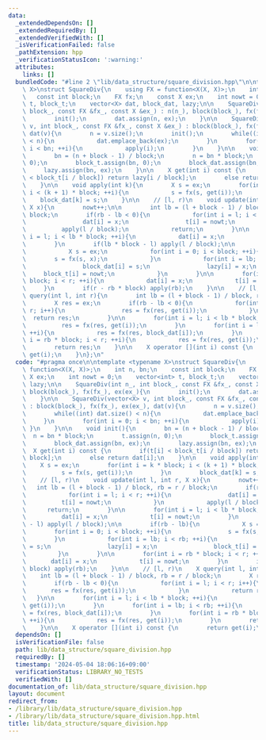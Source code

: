 ```yaml
---
data:
  _extendedDependsOn: []
  _extendedRequiredBy: []
  _extendedVerifiedWith: []
  _isVerificationFailed: false
  _pathExtension: hpp
  _verificationStatusIcon: ':warning:'
  attributes:
    links: []
  bundledCode: "#line 2 \"lib/data_structure/square_division.hpp\"\n\ntemplate <typename\
    \ X>\nstruct SquareDiv{\n    using FX = function<X(X, X)>;\n    int n, bn;\n \
    \   const int block;\n    FX fx;\n    const X ex;\n    int nowt = 0;\n    vector<int>\
    \ t, block_t;\n    vector<X> dat, block_dat, lazy;\n\n    SquareDiv(int n_, int\
    \ block_, const FX &fx_, const X &ex_) : n(n_), block(block_), fx(fx_), ex(ex_){\n\
    \        init();\n        dat.assign(n, ex);\n    }\n\n    SquareDiv(vector<X>\
    \ v, int block_, const FX &fx_, const X &ex_) : block(block_), fx(fx_), ex(ex_),\
    \ dat(v){\n        n = v.size();\n        init();\n        while((int) dat.size()\
    \ < n){\n            dat.emplace_back(ex);\n        }\n        for(int i = 0;\
    \ i < bn; ++i){\n            apply(i);\n        }\n    }\n\n    void init(){\n\
    \        bn = (n + block - 1) / block;\n        n = bn * block;\n        t.assign(n,\
    \ 0);\n        block_t.assign(bn, 0);\n        block_dat.assign(bn, ex);\n   \
    \     lazy.assign(bn, ex);\n    }\n\n    X get(int i) const {\n        if(t[i]\
    \ < block_t[i / block]) return lazy[i / block];\n        else return dat[i];\n\
    \    }\n\n    void apply(int k){\n        X s = ex;\n        for(int i = k * block;\
    \ i < (k + 1) * block; ++i){\n            s = fx(s, get(i));\n        }\n    \
    \    block_dat[k] = s;\n    }\n\n    // [l, r)\n    void update(int l, int r,\
    \ X x){\n        nowt++;\n\n        int lb = (l + block - 1) / block, rb = r /\
    \ block;\n        if(rb - lb < 0){\n            for(int i = l; i < r; ++i){\n\
    \                dat[i] = x;\n                t[i] = nowt;\n            }\n  \
    \          apply(l / block);\n            return;\n        }\n\n        for(int\
    \ i = l; i < lb * block; ++i){\n            dat[i] = x;\n            t[i] = nowt;\n\
    \        }\n        if(lb * block - l) apply(l / block);\n\n        if(rb - lb){\n\
    \            X s = ex;\n            for(int i = 0; i < block; ++i){\n        \
    \        s = fx(s, x);\n            }\n            for(int i = lb; i < rb; ++i){\n\
    \                block_dat[i] = s;\n                lazy[i] = x;\n           \
    \     block_t[i] = nowt;\n            }\n        }\n\n        for(int i = rb *\
    \ block; i < r; ++i){\n            dat[i] = x;\n            t[i] = nowt;\n   \
    \     }\n        if(r - rb * block) apply(rb);\n    }\n\n    // [l, r)\n    X\
    \ query(int l, int r){\n        int lb = (l + block - 1) / block, rb = r / block;\n\
    \        X res = ex;\n        if(rb - lb < 0){\n            for(int i = l; i <\
    \ r; i++){\n                res = fx(res, get(i));\n            }\n          \
    \  return res;\n        }\n\n        for(int i = l; i < lb * block; ++i){\n  \
    \          res = fx(res, get(i));\n        }\n        for(int i = lb; i < rb;\
    \ ++i){\n            res = fx(res, block_dat[i]);\n        }\n        for(int\
    \ i = rb * block; i < r; ++i){\n            res = fx(res, get(i));\n        }\n\
    \        return res;\n    }\n\n    X operator [](int i) const {\n        return\
    \ get(i);\n    }\n};\n"
  code: "#pragma once\n\ntemplate <typename X>\nstruct SquareDiv{\n    using FX =\
    \ function<X(X, X)>;\n    int n, bn;\n    const int block;\n    FX fx;\n    const\
    \ X ex;\n    int nowt = 0;\n    vector<int> t, block_t;\n    vector<X> dat, block_dat,\
    \ lazy;\n\n    SquareDiv(int n_, int block_, const FX &fx_, const X &ex_) : n(n_),\
    \ block(block_), fx(fx_), ex(ex_){\n        init();\n        dat.assign(n, ex);\n\
    \    }\n\n    SquareDiv(vector<X> v, int block_, const FX &fx_, const X &ex_)\
    \ : block(block_), fx(fx_), ex(ex_), dat(v){\n        n = v.size();\n        init();\n\
    \        while((int) dat.size() < n){\n            dat.emplace_back(ex);\n   \
    \     }\n        for(int i = 0; i < bn; ++i){\n            apply(i);\n       \
    \ }\n    }\n\n    void init(){\n        bn = (n + block - 1) / block;\n      \
    \  n = bn * block;\n        t.assign(n, 0);\n        block_t.assign(bn, 0);\n\
    \        block_dat.assign(bn, ex);\n        lazy.assign(bn, ex);\n    }\n\n  \
    \  X get(int i) const {\n        if(t[i] < block_t[i / block]) return lazy[i /\
    \ block];\n        else return dat[i];\n    }\n\n    void apply(int k){\n    \
    \    X s = ex;\n        for(int i = k * block; i < (k + 1) * block; ++i){\n  \
    \          s = fx(s, get(i));\n        }\n        block_dat[k] = s;\n    }\n\n\
    \    // [l, r)\n    void update(int l, int r, X x){\n        nowt++;\n\n     \
    \   int lb = (l + block - 1) / block, rb = r / block;\n        if(rb - lb < 0){\n\
    \            for(int i = l; i < r; ++i){\n                dat[i] = x;\n      \
    \          t[i] = nowt;\n            }\n            apply(l / block);\n      \
    \      return;\n        }\n\n        for(int i = l; i < lb * block; ++i){\n  \
    \          dat[i] = x;\n            t[i] = nowt;\n        }\n        if(lb * block\
    \ - l) apply(l / block);\n\n        if(rb - lb){\n            X s = ex;\n    \
    \        for(int i = 0; i < block; ++i){\n                s = fx(s, x);\n    \
    \        }\n            for(int i = lb; i < rb; ++i){\n                block_dat[i]\
    \ = s;\n                lazy[i] = x;\n                block_t[i] = nowt;\n   \
    \         }\n        }\n\n        for(int i = rb * block; i < r; ++i){\n     \
    \       dat[i] = x;\n            t[i] = nowt;\n        }\n        if(r - rb *\
    \ block) apply(rb);\n    }\n\n    // [l, r)\n    X query(int l, int r){\n    \
    \    int lb = (l + block - 1) / block, rb = r / block;\n        X res = ex;\n\
    \        if(rb - lb < 0){\n            for(int i = l; i < r; i++){\n         \
    \       res = fx(res, get(i));\n            }\n            return res;\n     \
    \   }\n\n        for(int i = l; i < lb * block; ++i){\n            res = fx(res,\
    \ get(i));\n        }\n        for(int i = lb; i < rb; ++i){\n            res\
    \ = fx(res, block_dat[i]);\n        }\n        for(int i = rb * block; i < r;\
    \ ++i){\n            res = fx(res, get(i));\n        }\n        return res;\n\
    \    }\n\n    X operator [](int i) const {\n        return get(i);\n    }\n};\n"
  dependsOn: []
  isVerificationFile: false
  path: lib/data_structure/square_division.hpp
  requiredBy: []
  timestamp: '2024-05-04 18:06:16+09:00'
  verificationStatus: LIBRARY_NO_TESTS
  verifiedWith: []
documentation_of: lib/data_structure/square_division.hpp
layout: document
redirect_from:
- /library/lib/data_structure/square_division.hpp
- /library/lib/data_structure/square_division.hpp.html
title: lib/data_structure/square_division.hpp
---
```

